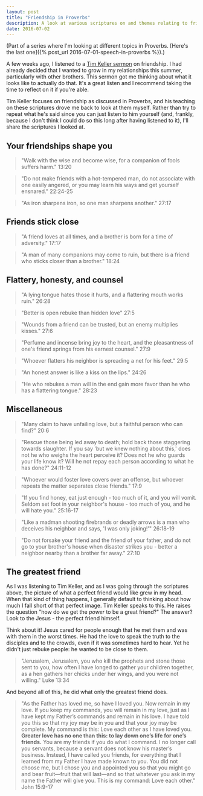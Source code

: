 ```yaml
---
layout: post
title: "Friendship in Proverbs"
description: A look at various scriptures on and themes relating to friendship in Proverbs.
date: 2016-07-02
---
```


(Part of a series where I'm looking at different topics in Proverbs. [Here's the last one]({% post_url 2016-07-01-speech-in-proverbs %}).)

A few weeks ago, I listened to a [Tim Keller sermon](https://www.youtube.com/watch?v=8Tc4VIQrXdE) on friendship. I had already decided that I wanted to grow in my relationships this summer, particularly with other brothers. This sermon got me thinking about what it looks like to actually do that. It's a great listen and I recommend taking the time to reflect on it if you're able.

Tim Keller focuses on friendship as discussed in Proverbs, and his teaching on these scriptures drove me back to look at them myself. Rather than try to repeat what he's said since you can just listen to him yourself (and, frankly, because I don't think I could do so this long after having listened to it), I'll share the scriptures I looked at.

## Your friendships shape you
> "Walk with the wise and become wise, for a companion of fools suffers harm." 13:20


> "Do not make friends with a hot-tempered man, do not associate with one easily angered, or you may learn his ways and get yourself ensnared." 22:24-25


> "As iron sharpens iron, so one man sharpens another." 27:17

## Friends stick close

> "A friend loves at all times, and a brother is born for a time of adversity." 17:17


> "A man of many companions may come to ruin, but there is a friend who sticks closer than a brother." 18:24


## Flattery, honesty, and counsel

> "A lying tongue hates those it hurts, and a flattering mouth works ruin." 26:28


> "Better is open rebuke than hidden love" 27:5


> "Wounds from a friend can be trusted, but an enemy multiplies kisses." 27:6


> "Perfume and incense bring joy to the heart, and the pleasantness of one's friend springs from his earnest counsel." 27:9


> "Whoever flatters his neighbor is spreading a net for his feet." 29:5


> "An honest answer is like a kiss on the lips." 24:26


> "He who rebukes a man will in the end gain more favor than he who has a flattering tongue." 28:23


## Miscellaneous


> "Many claim to have unfailing love, but a faithful person who can find?" 20:6


> "Rescue those being led away to death; hold back those staggering towards slaughter. If you say 'but we knew nothing about this,' does not he who weighs the heart perceive it? Does not he who guards your life know it? Will he not repay each person according to what he has done?" 24:11-12



> "Whoever would foster love covers over an offense, but whoever repeats the matter separates close friends." 17:9

> "If you find honey, eat just enough - too much of it, and you will vomit. Seldom set foot in your neighbor's house - too much of you, and he will hate you." 25:16-17


> "Like a madman shooting firebrands or deadly arrows is a man who deceives his neighbor and says, 'I was only joking!'" 26:18-19


> "Do not forsake your friend and the friend of your father, and do not go to your brother's house when disaster strikes you - better a neighbor nearby than a brother far away." 27:10



## The greatest friend
As I was listening to Tim Keller, and as I was going through the scriptures above, the picture of what a perfect friend would like grew in my head. When that kind of thing happens, I generally default to thinking about how much I fall short of that perfect image. Tim Keller speaks to this. He raises the question "how do we get the *power* to be a great friend?" The answer? Look to the Jesus - the perfect friend himself.

Think about it! Jesus cared for people enough that he met them and was with them in the worst times. He had the love to speak the truth to the disciples and to the crowds, even if it was sometimes hard to hear. Yet he didn't just rebuke people: he wanted to be close to them. 

> "Jerusalem, Jerusalem, you who kill the prophets and stone those sent to you, how often I have longed to gather your children together, as a hen gathers her chicks under her wings, and you were not willing." Luke 13:34 

And beyond all of this, he did what only the greatest friend does. 

> "As the Father has loved me, so have I loved you. Now remain in my love. If you keep my commands, you will remain in my love, just as I have kept my Father’s commands and remain in his love. I have told you this so that my joy may be in you and that your joy may be complete. My command is this: Love each other as I have loved you. **Greater love has no one than this: to lay down one’s life for one’s friends.** You are my friends if you do what I command. I no longer call you servants, because a servant does not know his master’s business. Instead, I have called you friends, for everything that I learned from my Father I have made known to you. You did not choose me, but I chose you and appointed you so that you might go and bear fruit—fruit that will last—and so that whatever you ask in my name the Father will give you. This is my command: Love each other." John 15:9-17
